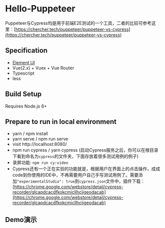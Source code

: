 # Hello-Puppeteer
Puppeteer与Cypress均是用于前端E2E测试的一个工具，二者的比较可参考这里：[https://chercher.tech/puppeteer/puppeteer-vs-cypress](https://chercher.tech/puppeteer/puppeteer-vs-cypress)

## Specification

- [Element UI](https://element.eleme.io/#/zh-CN)
- Vue(2.x) + Vuex + Vue Router
- Typescript
- less

## Build Setup

Requires Node.js 6+

## Prepare to run in local environment

- yarn / npm install
- yarn serve / npm run serve
- visit http://localhost:8080/
- npm run cypress / yarn cypress (启动Cypress服务之后，你可以在根目录下看到命名为`cypress`的文件夹，下面存放着很多测试用例的例子)
- 录屏功能: `npm run cy:video`
- Cypress还有一个正在实验的功能就是，根据用户在界面上的点击操作，成成code到你使用的IDE中，不再需要用户自己手写测试用例了。需要添加`"experimentalStudio": true`到`cypress.json`文件中，插件下载：[https://chrome.google.com/webstore/detail/cypress-recorder/glcapdcacdfkokcmicllhcjigeodacab](https://chrome.google.com/webstore/detail/cypress-recorder/glcapdcacdfkokcmicllhcjigeodacab)
## Demo演示
